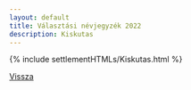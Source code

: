 ```yaml
---
layout: default
title: Választási névjegyzék 2022
description: Kiskutas
---
```


{% include settlementHTMLs/Kiskutas.html %}

[Vissza](../)